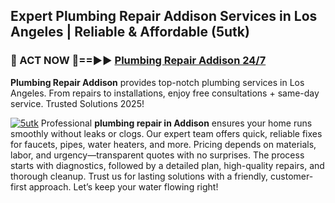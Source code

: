 ## Expert Plumbing Repair Addison Services in Los Angeles | Reliable & Affordable (5utk)  

<h3>🚿 ACT NOW 🌟==►► <a href="https://tinyurl.com/2ne6vx2x" rel="nofollow">Plumbing Repair Addison 24/7</a></h3>

**Plumbing Repair Addison** provides top-notch plumbing services in Los Angeles. From repairs to installations, enjoy free consultations + same-day service. Trusted Solutions 2025!

[![5utk](https://i.imgur.com/4PFF4AK.jpeg)](https://tinyurl.com/2ne6vx2x)
Professional **plumbing repair in Addison** ensures your home runs smoothly without leaks or clogs. Our expert team offers quick, reliable fixes for faucets, pipes, water heaters, and more. Pricing depends on materials, labor, and urgency—transparent quotes with no surprises. The process starts with diagnostics, followed by a detailed plan, high-quality repairs, and thorough cleanup. Trust us for lasting solutions with a friendly, customer-first approach. Let’s keep your water flowing right!